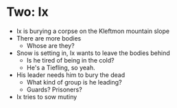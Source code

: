 # Two: Ix

- Ix is burying a corpse on the Kleftmon mountain slope
- There are more bodies
  - Whose are they?
- Snow is setting in, Ix wants to leave the bodies behind
  - Is he tired of being in the cold?
  - He's a Tiefling, so yeah.
- His leader needs him to bury the dead
  - What kind of group is he leading?
  - Guards? Prisoners?
- Ix tries to sow mutiny
